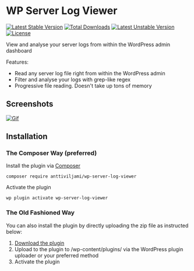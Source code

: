 # WP Server Log Viewer
[![Latest Stable Version](https://poser.pugx.org/anttiviljami/wp-server-log-viewer/v/stable)](https://packagist.org/packages/anttiviljami/wp-server-log-viewer) [![Total Downloads](https://poser.pugx.org/anttiviljami/wp-server-log-viewer/downloads)](https://packagist.org/packages/anttiviljami/wp-server-log-viewer) [![Latest Unstable Version](https://poser.pugx.org/anttiviljami/wp-server-log-viewer/v/unstable)](https://packagist.org/packages/anttiviljami/wp-server-log-viewer) [![License](https://poser.pugx.org/anttiviljami/wp-server-log-viewer/license)](https://packagist.org/packages/anttiviljami/wp-server-log-viewer)

View and analyse your server logs from within the WordPress admin dashboard

Features:
- Read any server log file right from within the WordPress admin
- Filter and analyse your logs with grep-like regex
- Progressive file reading. Doesn't take up tons of memory

## Screenshots

[![Gif](http://i.giphy.com/26uf4JpBArtggXMT6.gif)](http://i.giphy.com/26uf4JpBArtggXMT6.gif)

## Installation

### The Composer Way (preferred)

Install the plugin via [Composer](https://getcomposer.org/)
```
composer require anttiviljami/wp-server-log-viewer
```

Activate the plugin
```
wp plugin activate wp-server-log-viewer
```

### The Old Fashioned Way

You can also install the plugin by directly uploading the zip file as instructed below:

1. [Download the plugin](archive/master.zip)
2. Upload to the plugin to /wp-content/plugins/ via the WordPress plugin uploader or your preferred method
3. Activate the plugin

